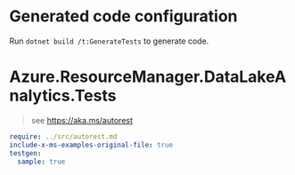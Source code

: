# Generated code configuration

Run `dotnet build /t:GenerateTests` to generate code.

# Azure.ResourceManager.DataLakeAnalytics.Tests

> see https://aka.ms/autorest
``` yaml
require: ../src/autorest.md
include-x-ms-examples-original-file: true
testgen:
  sample: true
```
